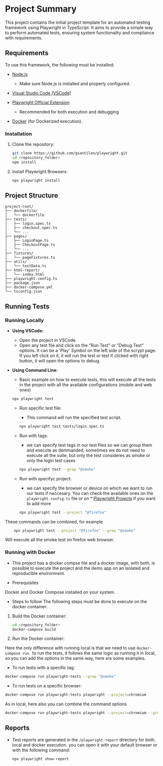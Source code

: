 
# Project Summary

This project contains the initial project template for an automated testing framework using Playwright in TypeScript. It aims to provide a simple way to perform automated tests, ensuring system functionality and compliance with requirements.

## Requirements

To use this framework, the following must be installed:

* [Node.js](https://nodejs.org/)

  * Make sure Node.js is installed and properly configured.

* [Visual Studio Code (VSCode)](https://code.visualstudio.com/)
  
* [Playwright Official Extension](https://marketplace.visualstudio.com/items?itemName=ms-playwright.playwright)
  * Recommended for both execution and debugging

* [Docker](https://www.docker.com/) (for Dockerized execution).

### Installation

1. Clone the repository:

   ```bash
   git clone https://github.com/gsantilan/playwright.git
   cd <repository_folder>
   npm install
   ```
2. Install Playwright Browsers:

   ```bash
   npx playwright install 
   ```

## Project Structure

```
project-root/
├── dockerfile/
│   └── dockerfile
├── tests/
│   ├── login.spec.ts
│   ├── checkout.spec.ts
│   └── ...
├── pages/
│   ├── LoginPage.ts
│   ├── CheckoutPage.ts
│   └── ...
├── fixtures/
│   └── pageFixtures.ts
├── utils/
│   └── testData.ts
├── html-report/
│   └── index.html
├── playwright.config.ts
├── package.json
├── docker-compose.yml
└── tsconfig.json
```

## Running Tests

### Running Locally

* **Using VSCode:**

  * Open the project in VSCode.
  * Open any test file and click on the "Run Test" or "Debug Test" options. It can be a 'Play' Symbol on the left side of the scrypt page. If you left click on it, it will run the test or test if clicked with right button, it will open the options to debug.

* **Using Command Line:**
  * Basic example on how to execute tests, this will execute all the tests in the project with all the available configurations (mobile and web ones)
  ```bash
  npx playwright test
  ```

  * Run specific test file:
    * This command will run the specified test script.
    ```bash
    npx playwright test tests/login.spec.ts
    ```

  * Run with tags:
    * we can specify test tags in our test files so we can group them and execute as demmanded, sometimes we do not need to execute all the suite, but only the test consideres as smoke or only the login test cases

    ```bash
    npx playwright test --grep "@smoke"
    ```
  * Run with specifyc project:
    * we can specify the browser or device on which we want to run our tests if neccesary. You can check the available ones on the  ```playwright.config.ts``` file or on * [Playwright Projects](https://playwright.dev/docs/test-projects#configure-projects-for-multiple-browsers) if you want to add more

    ```bash
    npx playwright test --project "@firefox"
    ```
These commands can be combined, for example

```bash
    npx playwright test --project "@firefox" --grep "@smoke"
```
Will execute all the smoke test on firefox web browser.

### Running with Docker

* This project has a docker compse file and a docker image, with both, is possible to execute the project and the demo app on an isolated and reproducible environment. 

* Prerequisites

Docker and Docker Compose installed on your system.

* Steps to follow
The following steps must be done to execute on the docker container:

1. Build the Docker container:

   ```bash
   cd <repository_folder>
   docker-compose build
   ```
2. Run the Docker container:

Here the only difference with running local is that we need to use ```docker-compose run ``` to run the tests, it follows the same logic as running it in local, so you can add the options in the same way, here are some examples.

* To run tests with a specific tag:
```bash
docker-compose run playwright-tests --grep "@smoke"  
```
* To run tests on a specific browser:

```bash
docker-compose run playwright-tests playwright --project=chromium
```
As in local, here also you can combine the command options

```bash
docker-compose run playwright-tests playwright --project=chromium --grep "@smoke" 
```

## Reports

* Test reports are generated in the `/playwright-report` directory for both, local and docker execution. you can open it with your default browser or with the following command:

  ```bash
  npx playwright show-report
  ```



